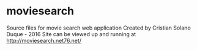 # moviesearch
Source files for movie search web application
Created by Cristian Solano Duque - 2016
Site can be viewed up and running at http://moviesearch.net76.net/
